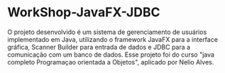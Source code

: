 # WorkShop-JavaFX-JDBC
O projeto desenvolvido é um sistema de gerenciamento de usuários implementado em Java, utilizando o framework JavaFX para a interface gráfica, Scanner Builder para entrada de dados e JDBC para a comunicação com um banco de dados. Esse projeto foi do curso "java completo Programaçao orientada a Objetos", aplicado por Nelio Alves.
